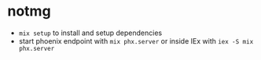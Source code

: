 # notmg

- `mix setup` to install and setup dependencies
- start phoenix endpoint with `mix phx.server` or inside IEx with `iex -S mix phx.server`
